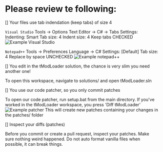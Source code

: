 # Please review te following:

[] Your files use tab indendation (keep tabs) of size 4 

`Visual Studio`
	Tools -> Options
	Text Editor -> C# -> Tabs
	Settings:
		Indenting: Smart
		Tab size: 4
		Indent size: 4
		Keep tabs CHECKED
	![Example Visual Studio](https://i.imgur.com/1m8PLjn.png "Example Visual Studio")

`Notepad++`
	Tools -> Preferences
	Language -> C#
	Settings:
		[Default]
		Tab size: 4
		Replace by space UNCHECKED
	![Example notepad++](https://i.imgur.com/kbF0CMu.png "Example Notepad++")

[] You edit in the tModLoader solution, the chance is very slim you need another one!

To open this workspace, navigate to solutions/ and open tModLoader.sln

[] You use our code patcher, so you only commit patches

To open our code patcher, run setup.bat from the main directory.
If you've worked in the tModLoader workspace, you press 'Diff tModLoader'
	![Example patcher](https://i.imgur.com/Ltol24M.png "Example Patcher")
This will create new patches containing your changes in the patches/ folder

[] Inspect your diffs (patches)

Before you commit or create a pull request, inspect your patches. Make sure nothing weird happened.
Do not auto format vanilla files when possible, it can break things.
